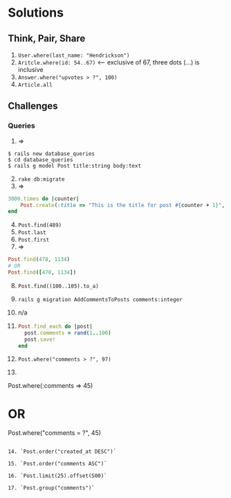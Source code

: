 # Solutions

## Think, Pair, Share

1. `User.where(last_name: "Hendrickson")`
2. `Aritcle.where(id: 54..67)` <-- exclusive of 67, three dots (...) is inclusive
3. `Answer.where("upvotes > ?", 100)`
4. `Article.all`

## Challenges
### Queries
1. =>
  ```console
  $ rails new database_queries
  $ cd database_queries
  $ rails g model Post title:string body:text
  ```
2. ```rake db:migrate```
3. =>
  ```ruby
  3000.times do |counter|
      Post.create(:title => "This is the title for post #{counter + 1}", :body => "This is the body for post #{counter + 1}")
  end
  ```
4. ```Post.find(489)```
5. ```Post.last```
6. ```Post.first```
7. =>
  ```ruby
  Post.find(478, 1134)
  # OR
  Post.find([478, 1134])
  ```
8. `Post.find((100..105).to_a)`
9. `rails g migration AddCommentsToPosts comments:integer`
10. n/a
11. ```ruby
    Post.find_each do |post|
      post.comments = rand(1..100)
      post.save!
    end
    ```

12. `Post.where("comments > ?", 97)`

13. ```ruby
Post.where(:comments => 45)
# OR
Post.where("comments = ?", 45)
```

14. `Post.order("created_at DESC")`

15. `Post.order("comments ASC")`

16. `Post.limit(25).offset(500)`

17. `Post.group("comments")`
